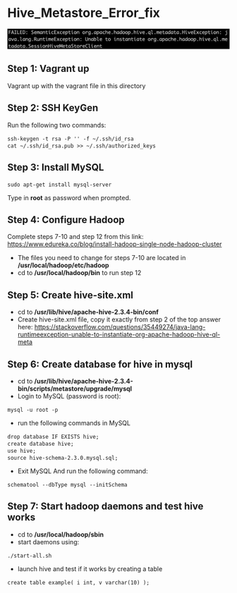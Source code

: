 # Hive_Metastore_Error_fix

![Error](error.png)

## Step 1: Vagrant up

Vagrant up with the vagrant file in this directory

## Step 2: SSH KeyGen 

Run the following two commands:

```
ssh-keygen -t rsa -P '' -f ~/.ssh/id_rsa
cat ~/.ssh/id_rsa.pub >> ~/.ssh/authorized_keys
```
## Step 3: Install MySQL

```
sudo apt-get install mysql-server 
```

Type in **root** as password when prompted.

## Step 4: Configure Hadoop

Complete steps 7-10 and step 12 from this link:
https://www.edureka.co/blog/install-hadoop-single-node-hadoop-cluster 

- The files you need to change for steps 7-10 are located in **/usr/local/hadoop/etc/hadoop**
- cd to **/usr/local/hadoop/bin** to run step 12

## Step 5: Create hive-site.xml

- cd to **/usr/lib/hive/apache-hive-2.3.4-bin/conf**
- Create hive-site.xml file, copy it exactly from step 2 of the top answer here:
https://stackoverflow.com/questions/35449274/java-lang-runtimeexception-unable-to-instantiate-org-apache-hadoop-hive-ql-meta

## Step 6: Create database for hive in mysql

- cd to **/usr/lib/hive/apache-hive-2.3.4-bin/scripts/metastore/upgrade/mysql**
- Login to MySQL (password is root): 
```
mysql -u root -p
```
- run the following commands in MySQL
```
drop database IF EXISTS hive;
create database hive;
use hive;
source hive-schema-2.3.0.mysql.sql;
```
- Exit MySQL And run the following command:
```
schematool --dbType mysql --initSchema
```

## Step 7: Start hadoop daemons and test hive works

- cd to **/usr/local/hadoop/sbin**
- start daemons using: 
```
./start-all.sh
```
- launch hive and test if it works by creating a table
```
create table example( i int, v varchar(10) );
```



